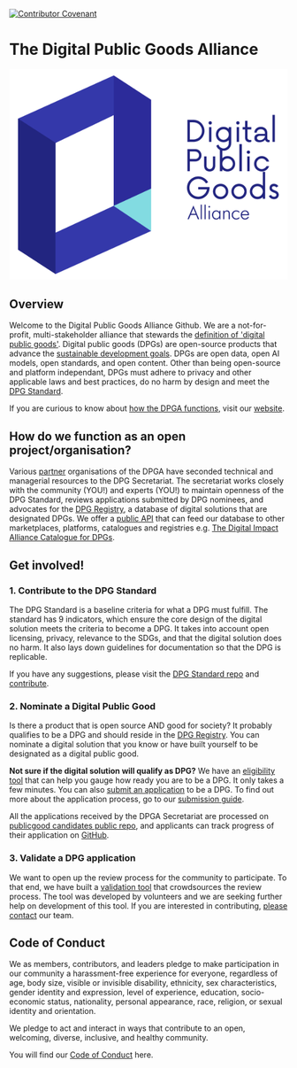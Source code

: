 [![Contributor Covenant](https://img.shields.io/badge/Contributor%20Covenant-v2.0%20adopted-ff69b4.svg)](CODE_OF_CONDUCT.md)

# The Digital Public Goods Alliance
![DPG Cover Photo](https://github.com/DPGAlliance/.github/blob/main/profile/logo.png)

## Overview

Welcome to the Digital Public Goods Alliance Github. We are a not-for-profit, multi-stakeholder alliance that stewards the [definition of 'digital public goods'](https://digitalpublicgoods.net/digital-public-goods/). Digital public goods (DPGs) are open-source products that advance the [sustainable development goals](https://sdgs.un.org/#goal_section). DPGs are open data, open AI models, open standards, and open content. Other than being open-source and platform independant, DPGs must adhere to privacy and other applicable laws and best practices, do no harm by design and meet the [DPG Standard](https://github.com/DPGAlliance/DPG-Standard). 

If you are curious to know about [how the DPGA functions](https://digitalpublicgoods.net/what-we-do/), visit our [website](https://digitalpublicgoods.net/).

## How do we function as an open project/organisation? 
Various [partner](https://digitalpublicgoods.net/governance/) organisations of the DPGA have seconded technical and managerial resources to the DPG Secretariat. The secretariat works closely with the community (YOU!) and experts (YOU!) to maintain openness of the DPG Standard, reviews applications submitted by DPG nominees, and advocates for the [DPG Registry](https://digitalpublicgoods.net/registry/), a database of digital solutions that are designated DPGs. We offer a [public API](https://github.com/DPGAlliance/publicgoods-api) that can feed our database to other marketplaces, platforms, catalogues and registries e.g. [The Digital Impact Alliance Catalogue for DPGs](https://solutions.dial.community/).

## Get involved!
### 1. Contribute to the DPG Standard
The DPG Standard is a baseline criteria for what a DPG must fulfill. The standard has 9 indicators, which ensure the core design of the digital solution meets the criteria to become a DPG. It takes into account open licensing, privacy, relevance to the SDGs, and that the digital solution does no harm. It also lays down guidelines for documentation so that the DPG is replicable.

If you have any suggestions, please visit the [DPG Standard repo](https://github.com/DPGAlliance/DPG-Standard/) and [contribute](https://github.com/DPGAlliance/DPG-Standard/issues).

### 2. Nominate a Digital Public Good
Is there a product that is open source AND good for society? It probably qualifies to be a DPG and should reside in the [DPG Registry]([https://digitalpublicgoods.net/registry/](https://app.digitalpublicgoods.net/signup)). You can nominate a digital solution that you know or have built yourself to be designated as a digital public good. 

**Not sure if the digital solution will qualify as DPG?** We have an [eligibility tool](https://digitalpublicgoods.net/eligibility/) that can help you gauge how ready you are to be a DPG. It only takes a few minutes. You can also [submit an application](https://submission.digitalpublicgoods.net/) to be a DPG. To find out more about the application process, go to our [submission guide](https://digitalpublicgoods.net/submission-guide/). 

All the applications received by the DPGA Secretariat are processed on [publicgood candidates public repo](https://github.com/DPGAlliance/publicgoods-candidates), and applicants can track progress of their application on [GitHub](https://github.com/orgs/DPGAlliance/projects/1). 

### 3. Validate a DPG application 
We want to open up the review process for the community to participate. To that end, we have built a [validation tool](https://validate.digitalpublicgoods.net/) that crowdsources the review process. The tool was developed by volunteers and we are seeking further help on development of this tool. If you are interested in contributing, [please contact](https://github.com/DPGAlliance/publicgoods-validate/issues) our team. 


## Code of Conduct
We as members, contributors, and leaders pledge to make participation in our community a harassment-free experience for everyone, regardless of age, body size, visible or invisible disability, ethnicity, sex characteristics, gender identity and expression, level of experience, education, socio-economic status, nationality, personal appearance, race, religion, or sexual identity and orientation.

We pledge to act and interact in ways that contribute to an open, welcoming, diverse, inclusive, and healthy community.

You will find our [Code of Conduct](https://github.com/DPGAlliance/DPG-Standard/blob/main/CODE_OF_CONDUCT.md) here.
